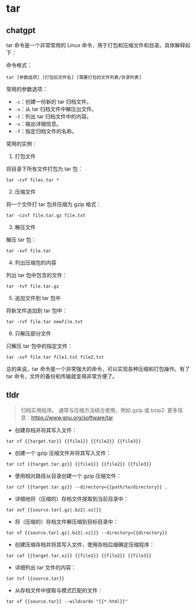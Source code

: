 # tar 
## chatgpt 
tar 命令是一个非常常用的 Linux 命令，用于打包和压缩文件和目录。具体解释如下：

命令格式：

```
tar [参数选项] [打包后文件名] [需要打包的文件列表/目录列表]
```

常用的参数选项：

- `-c`：创建一份新的 tar 归档文件。
- `-x`：从 tar 归档文件中解压出文件。
- `-t`：列出 tar 归档文件中的内容。
- `-v`：输出详细信息。
- `-f`：指定归档文件的名称。

常用的实例：

1. 打包文件

将目录下所有文件打包为 tar 包：

```
tar -cvf files.tar *
```

2. 压缩文件

将一个文件打 tar 包并压缩为 gzip 格式：

```
tar -czvf file.tar.gz file.txt
```

3. 解压文件

解压 tar 包：

```
tar -xvf file.tar
```

4. 列出压缩包的内容

列出 tar 包中包含的文件：

```
tar -tvf file.tar.gz
```

5. 追加文件到 tar 包中

将新文件追加到 tar 包中：

```
tar -rvf file.tar newfile.txt
```

6. 只解压部分文件

只解压 tar 包中的指定文件：

```
tar -xvf file.tar file1.txt file2.txt
```

总的来说，tar 命令是一个非常强大的命令，可以实现各种压缩和打包操作。有了 tar 命令，文件的备份和传输就变得非常方便了。 

## tldr 
 
> 归档实用程序。
> 通常与压缩方法结合使用，例如 gzip 或 bzip2.
> 更多信息：<https://www.gnu.org/software/tar>.

- 创建存档并将其写入文件：

`tar cf {{target.tar}} {{file1}} {{file2}} {{file3}}`

- 创建一个 gzip 压缩文件并将其写入文件：

`tar czf {{target.tar.gz}} {{file1}} {{file2}} {{file3}}`

- 使用相对路径从目录创建一个 gzip 压缩文件：

`tar czf {{target.tar.gz}} --directory={{path/to/directory}} .`

- 详细地将（压缩的）存档文件提取到当前目录中：

`tar xvf {{source.tar[.gz|.bz2|.xz]}}`

- 将（压缩的）存档文件解压缩到目标目录中：

`tar xf {{source.tar[.gz|.bz2|.xz]}} --directory={{directory}}`

- 创建压缩存档并将其写入文件，使用存档后缀确定压缩程序：

`tar caf {{target.tar.xz}} {{file1}} {{file2}} {{file3}}`

- 详细列出 tar 文件的内容：

`tar tvf {{source.tar}}`

- 从存档文件中提取与模式匹配的文件：

`tar xf {{source.tar}} --wildcards "{{*.html}}"`
